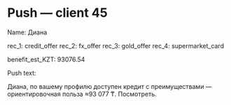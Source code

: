 # Push — client 45

Name: Диана

rec_1: credit_offer
rec_2: fx_offer
rec_3: gold_offer
rec_4: supermarket_card

benefit_est_KZT: 93076.54

Push text:

Диана, по вашему профилю доступен кредит с преимуществами — ориентировочная польза ≈93 077 ₸. Посмотреть.
